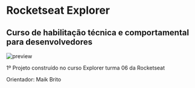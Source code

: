 # Rocketseat Explorer

## Curso de habilitação técnica e comportamental para desenvolvedores

![preview](C:\Users\nakai\OneDrive\Imagens\projeto_1_rocketseat)

1º Projeto construído no curso Explorer turma 06 da Rocketseat

Orientador: Maik Brito
